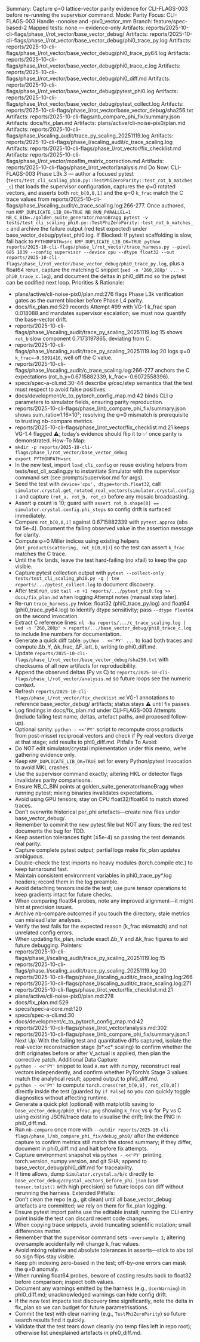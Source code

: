 Summary: Capture φ=0 lattice-vector parity evidence for CLI-FLAGS-003 before re-running the supervisor command.
Mode: Parity
Focus: CLI-FLAGS-003 Handle -nonoise and -pix0_vector_mm
Branch: feature/spec-based-2
Mapped tests: none — evidence-only
Artifacts: reports/2025-10-cli-flags/phase_l/rot_vector/base_vector_debug/
Artifacts: reports/2025-10-cli-flags/phase_l/rot_vector/base_vector_debug/phi0_trace_py.log
Artifacts: reports/2025-10-cli-flags/phase_l/rot_vector/base_vector_debug/phi0_trace_py64.log
Artifacts: reports/2025-10-cli-flags/phase_l/rot_vector/base_vector_debug/phi0_trace_c.log
Artifacts: reports/2025-10-cli-flags/phase_l/rot_vector/base_vector_debug/phi0_diff.md
Artifacts: reports/2025-10-cli-flags/phase_l/rot_vector/base_vector_debug/pytest_phi0.log
Artifacts: reports/2025-10-cli-flags/phase_l/rot_vector/base_vector_debug/pytest_collect.log
Artifacts: reports/2025-10-cli-flags/phase_l/rot_vector/base_vector_debug/sha256.txt
Artifacts: reports/2025-10-cli-flags/nb_compare_phi_fix/summary.json
Artifacts: docs/fix_plan.md
Artifacts: plans/active/cli-noise-pix0/plan.md
Artifacts: reports/2025-10-cli-flags/phase_l/scaling_audit/trace_py_scaling_20251119.log
Artifacts: reports/2025-10-cli-flags/phase_l/scaling_audit/c_trace_scaling.log
Artifacts: reports/2025-10-cli-flags/phase_l/rot_vector/fix_checklist.md
Artifacts: reports/2025-10-cli-flags/phase_l/rot_vector/mosflm_matrix_correction.md
Artifacts: reports/2025-10-cli-flags/phase_l/rot_vector/analysis.md
Do Now: CLI-FLAGS-003 Phase L3k.3 — author a focused pytest (`tests/test_cli_scaling_phi0.py::TestPhiZeroParity::test_rot_b_matches_c`) that loads the supervisor configuration, captures the φ=0 rotated vectors, and asserts both `rot_b[0,0,1]` and the φ=0 `k_frac` match the C trace values from reports/2025-10-cli-flags/phase_l/scaling_audit/c_trace_scaling.log:266-277. Once authored, run `KMP_DUPLICATE_LIB_OK=TRUE NB_RUN_PARALLEL=1 NB_C_BIN=./golden_suite_generator/nanoBragg pytest -v tests/test_cli_scaling_phi0.py::TestPhiZeroParity::test_rot_b_matches_c` and archive the failure output (red test expected) under base_vector_debug/pytest_phi0.log.
If Blocked: If pytest scaffolding is slow, fall back to `PYTHONPATH=src KMP_DUPLICATE_LIB_OK=TRUE python reports/2025-10-cli-flags/phase_l/rot_vector/trace_harness.py --pixel 685 1039 --config supervisor --device cpu --dtype float32 --out reports/2025-10-cli-flags/phase_l/rot_vector/base_vector_debug/phi0_trace_py.log`, plus a float64 rerun, capture the matching C snippet (`sed -n '260,288p' ... > phi0_trace_c.log`), and document the deltas in phi0_diff.md so the pytest can be codified next loop.
Priorities & Rationale:
- plans/active/cli-noise-pix0/plan.md:276 flags Phase L3k verification gates as the current blocker before Phase L4 parity.
- docs/fix_plan.md:529 records Attempt #99 with VG-1 k_frac span 0.018088 and mandates supervisor escalation; we must now quantify the base-vector drift.
- reports/2025-10-cli-flags/phase_l/scaling_audit/trace_py_scaling_20251119.log:15 shows `rot_b` slow component 0.7173197865, deviating from C.
- reports/2025-10-cli-flags/phase_l/scaling_audit/trace_py_scaling_20251119.log:20 logs φ=0 `k_frac=-0.5891416`, well off the C value.
- reports/2025-10-cli-flags/phase_l/scaling_audit/c_trace_scaling.log:266-277 anchors the C expectations (rot_b_y=0.6715882339, k_frac=-0.6072558396).
- specs/spec-a-cli.md:30-44 describe φ/osc/step semantics that the test must respect to avoid false positives.
- docs/development/c_to_pytorch_config_map.md:42 binds CLI φ parameters to simulator fields, ensuring parity reproduction.
- reports/2025-10-cli-flags/phase_l/nb_compare_phi_fix/summary.json shows sum_ratio≈1.16×10⁵; resolving the φ=0 mismatch is prerequisite to trusting nb-compare metrics.
- reports/2025-10-cli-flags/phase_l/rot_vector/fix_checklist.md:21 keeps VG-1.4 flagged ⚠️; today’s evidence should flip it to ✅ once parity is demonstrated.
How-To Map:
- `mkdir -p reports/2025-10-cli-flags/phase_l/rot_vector/base_vector_debug`
- `export PYTHONPATH=src`
- In the new test, import `load_cli_config` or reuse existing helpers from tests/test_cli_scaling.py to instantiate Simulator with the supervisor command set (see prompts/supervisor.md for args).
- Seed the test with `device='cpu', dtype=torch.float32`, call `simulator.crystal.get_rotated_real_vectors(simulator.crystal.config)` and capture `(rot_a, rot_b, rot_c)` before any mosaic broadcasting.
- Assert φ count is 10; guard with `assert rot_b.shape[0] == simulator.crystal.config.phi_steps` so config drift is surfaced immediately.
- Compare `rot_b[0,0,1]` against 0.6715882339 with `pytest.approx` (abs tol 5e-4). Document the failing observed value in the assertion message for clarity.
- Compute φ=0 Miller indices using existing helpers (`dot_product(scattering, rot_b[0,0])`) so the test can assert `k_frac` matches the C trace.
- Until the fix lands, leave the test hard-failing (no xfail) to keep the gap visible.
- Capture pytest collection output with `pytest --collect-only tests/test_cli_scaling_phi0.py -q | tee reports/.../pytest_collect.log` to document discovery.
- After test run, use `tail -n +1 reports/.../pytest_phi0.log >> docs/fix_plan.md` when logging Attempt notes (manual step later).
- Re-run `trace_harness.py` twice: float32 (phi0_trace_py.log) and float64 (phi0_trace_py64.log) to identify dtype sensitivity; pass `--dtype float64` on the second invocation.
- Extract C reference lines: `nl -ba reports/.../c_trace_scaling.log | sed -n '260,288p' > reports/.../base_vector_debug/phi0_trace_c.log` to include line numbers for documentation.
- Generate a quick diff table: `python - <<'PY' ...` to load both traces and compute Δb_Y, Δk_frac, ΔF_latt_b, writing to phi0_diff.md.
- Update `reports/2025-10-cli-flags/phase_l/rot_vector/base_vector_debug/sha256.txt` with checksums of all new artifacts for reproducibility.
- Append the observed deltas (Py vs C) to `reports/2025-10-cli-flags/phase_l/rot_vector/analysis.md` so future loops see the numeric context.
- Refresh `reports/2025-10-cli-flags/phase_l/rot_vector/fix_checklist.md` VG-1 annotations to reference base_vector_debug/ artifacts; status stays ⚠️ until fix passes.
- Log findings in docs/fix_plan.md under CLI-FLAGS-003 Attempts (include failing test name, deltas, artefact paths, and proposed follow-up).
- Optional sanity: `python - <<'PY'` script to recompute cross products from post-misset reciprocal vectors and check if Py real vectors diverge at that stage; add results to phi0_diff.md.
Pitfalls To Avoid:
- Do NOT edit simulator/crystal implementation under this memo; we’re gathering evidence only.
- Keep `KMP_DUPLICATE_LIB_OK=TRUE` set for every Python/pytest invocation to avoid MKL crashes.
- Use the supervisor command exactly; altering HKL or detector flags invalidates parity comparisons.
- Ensure NB_C_BIN points at golden_suite_generator/nanoBragg when running pytest; mixing binaries invalidates expectations.
- Avoid using GPU tensors; stay on CPU float32/float64 to match stored traces.
- Don’t overwrite historical per_phi artefacts—create new files under base_vector_debug/.
- Remember to commit the new pytest file but NOT any fixes; the red test documents the bug for TDD.
- Keep assertion tolerances tight (≤5e-4) so passing the test demands real parity.
- Capture complete pytest output; partial logs make fix_plan updates ambiguous.
- Double-check the test imports no heavy modules (torch.compile etc.) to keep turnaround fast.
- Maintain consistent environment variables in phi0_trace_py*.log headers; record them in the log preamble.
- Avoid detaching tensors inside the test; use pure tensor operations to keep gradients intact for future checks.
- When comparing float64 probes, note any improved alignment—it might hint at precision issues.
- Archive nb-compare outcomes if you touch the directory; stale metrics can mislead later analyses.
- Verify the test fails for the expected reason (k_frac mismatch) and not unrelated config errors.
- When updating fix_plan, include exact Δb_Y and Δk_frac figures to aid future debugging.
Pointers:
- reports/2025-10-cli-flags/phase_l/scaling_audit/trace_py_scaling_20251119.log:15
- reports/2025-10-cli-flags/phase_l/scaling_audit/trace_py_scaling_20251119.log:20
- reports/2025-10-cli-flags/phase_l/scaling_audit/c_trace_scaling.log:266
- reports/2025-10-cli-flags/phase_l/scaling_audit/c_trace_scaling.log:271
- reports/2025-10-cli-flags/phase_l/rot_vector/fix_checklist.md:21
- plans/active/cli-noise-pix0/plan.md:278
- docs/fix_plan.md:529
- specs/spec-a-core.md:120
- specs/spec-a-cli.md:30
- docs/development/c_to_pytorch_config_map.md:42
- reports/2025-10-cli-flags/phase_l/rot_vector/analysis.md:302
- reports/2025-10-cli-flags/phase_l/nb_compare_phi_fix/summary.json:1
Next Up: With the failing test and quantitative diffs captured, isolate the real-vector reconstruction stage (b*×c* scaling) to confirm whether the drift originates before or after V_actual is applied, then plan the corrective patch.
Additional Data Capture:
- `python - <<'PY'` snippet to load `A.mat` with numpy, reconstruct real vectors independently, and confirm whether PyTorch’s Stage 3 values match the analytical result; append output to phi0_diff.md.
- `python - <<'PY'` to compute `torch.cross(rot_b[0,0], rot_c[0,0])` directly inside the test (guarded by `if False`) so you can quickly toggle diagnostics without affecting runtime.
- Generate a quick plot (optional) with matplotlib saving to `base_vector_debug/phi0_kfrac.png` showing `k_frac` vs φ for Py vs C using existing JSON/trace data to visualise the drift; link the PNG in phi0_diff.md.
- Run `nb-compare` once more with `--outdir reports/2025-10-cli-flags/phase_l/nb_compare_phi_fix/debug_phi0/` after the evidence capture to confirm metrics still match the stored summary; if they differ, document in phi0_diff.md and halt before fix attempts.
- Capture environment snapshot via `python - <<'PY'` printing torch.version, numpy.version, and git SHA; append to base_vector_debug/phi0_diff.md for traceability.
- If time allows, dump `Simulator.crystal.a/b/c` directly to `base_vector_debug/crystal_vectors_before_phi.json` (use `tensor.tolist()` with high precision) so future loops can diff without rerunning the harness.
Extended Pitfalls:
- Don’t clean the repo (e.g., git clean) until all base_vector_debug artefacts are committed; we rely on them for fix_plan logging.
- Ensure pytest import paths use the editable install; running the CLI entry point inside the test can discard recent code changes.
- When copying trace snippets, avoid truncating scientific notation; small differences matter.
- Remember that the supervisor command sets `-oversample 1`; altering oversample accidentally will change k_frac values.
- Avoid mixing relative and absolute tolerances in asserts—stick to abs tol so sign flips stay visible.
- Keep phi indexing zero-based in the test; off-by-one errors can mask the φ=0 anomaly.
- When running float64 probes, beware of casting results back to float32 before comparison; inspect both values.
- Document any warnings emitted by the harness (e.g., `UserWarning`) in phi0_diff.md; unacknowledged warnings can hide config drift.
- If the new test impacts test discovery time significantly, note the delta in fix_plan so we can budget for future parametrisations.
- Commit the test with clear naming (e.g., `TestPhiZeroParity`) so future search results find it quickly.
- Validate that the test tears down cleanly (no temp files left in repo root); otherwise list unexplained artefacts in phi0_diff.md.
